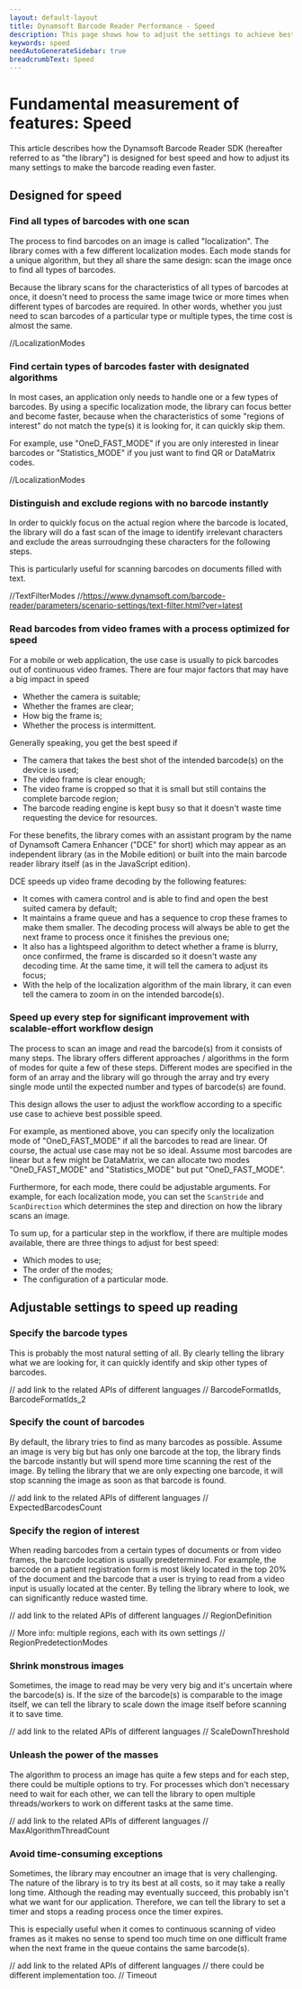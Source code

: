 ```yaml
---
layout: default-layout
title: Dynamsoft Barcode Reader Performance - Speed
description: This page shows how to adjust the settings to achieve best speed in barcode reading
keywords: speed
needAutoGenerateSidebar: true
breadcrumbText: Speed
---
```


# Fundamental measurement of features: Speed

This article describes how the Dynamsoft Barcode Reader SDK (hereafter referred to as "the library") is designed for best speed and how to adjust its many settings to make the barcode reading even faster.

## Designed for speed

### Find all types of barcodes with one scan

The process to find barcodes on an image is called "localization". The library comes with a few different localization modes. Each mode stands for a unique algorithm, but they all share the same design: scan the image once to find all types of barcodes.

Because the library scans for the characteristics of all types of barcodes at once, it doesn't need to process the same image twice or more times when different types of barcodes are required. In other words, whether you just need to scan barcodes of a particular type or multiple types, the time cost is almost the same.

//LocalizationModes

### Find certain types of barcodes faster with designated algorithms

In most cases, an application only needs to handle one or a few types of barcodes. By using a specific localization mode, the library can focus better and become faster, because when the characteristics of some "regions of interest" do not match the type(s) it is looking for, it can quickly skip them.

For example, use "OneD_FAST_MODE" if you are only interested in linear barcodes or "Statistics_MODE" if you just want to find QR or DataMatrix codes.

//LocalizationModes

### Distinguish and exclude regions with no barcode instantly

In order to quickly focus on the actual region where the barcode is located, the library will do a fast scan of the image to identify irrelevant characters and exclude the areas surroudnging these characters for the following steps.

This is particularly useful for scanning barcodes on documents filled with text.

//TextFilterModes
//https://www.dynamsoft.com/barcode-reader/parameters/scenario-settings/text-filter.html?ver=latest

### Read barcodes from video frames with a process optimized for speed

For a mobile or web application, the use case is usually to pick barcodes out of continuous video frames. There are four major factors that may have a big impact in speed

* Whether the camera is suitable;
* Whether the frames are clear;
* How big the frame is;
* Whether the process is intermittent.

Generally speaking, you get the best speed if

* The camera that takes the best shot of the intended barcode(s) on the device is used;
* The video frame is clear enough;
* The video frame is cropped so that it is small but still contains the complete barcode region;
* The barcode reading engine is kept busy so that it doesn't waste time requesting the device for resources.

For these benefits, the library comes with an assistant program by the name of Dynamsoft Camera Enhancer ("DCE" for short) which may appear as an independent library (as in the Mobile edition) or built into the main barcode reader library itself (as in the JavaScript edition).

DCE speeds up video frame decoding by the following features:

* It comes with camera control and is able to find and open the best suited camera by default;
* It maintains a frame queue and has a sequence to crop these frames to make them smaller. The decoding process will always be able to get the next frame to process once it finishes the previous one;
* It also has a lightspeed algorithm to detect whether a frame is blurry, once confirmed, the frame is discarded so it doesn't waste any decoding time. At the same time, it will tell the camera to adjust its focus;
* With the help of the localization algorithm of the main library, it can even tell the camera to zoom in on the intended barcode(s).

### Speed up every step for significant improvement with scalable-effort workflow design

The process to scan an image and read the barcode(s) from it consists of many steps. The library offers different approaches / algorithms in the form of modes for quite a few of these steps. Different modes are specified in the form of an array and the library will go through the array and try every single mode until the expected number and types of barcode(s) are found.

This design allows the user to adjust the workflow according to a specific use case to achieve best possible speed.

For example, as mentioned above, you can specify only the localization mode of "OneD_FAST_MODE" if all the barcodes to read are linear. Of course, the actual use case may not be so ideal. Assume most barcodes are linear but a few might be DataMatrix, we can allocate two modes "OneD_FAST_MODE" and "Statistics_MODE" but put "OneD_FAST_MODE".

Furthermore, for each mode, there could be adjustable arguments. For example, for each localization mode, you can set the `ScanStride` and `ScanDirection` which determines the step and direction on how the library scans an image.

To sum up, for a particular step in the workflow, if there are multiple modes available, there are three things to adjust for best speed:

* Which modes to use;
* The order of the modes;
* The configuration of a particular mode.

## Adjustable settings to speed up reading

### Specify the barcode types

This is probably the most natural setting of all. By clearly telling the library what we are looking for, it can quickly identify and skip other types of barcodes.

// add link to the related APIs of different languages
// BarcodeFormatIds, BarcodeFormatIds_2

### Specify the count of barcodes

By default, the library tries to find as many barcodes as possible. Assume an image is very big but has only one barcode at the top, the library finds the barcode instantly but will spend more time scanning the rest of the image. By telling the library that we are only expecting one barcode, it will stop scanning the image as soon as that barcode is found.

// add link to the related APIs of different languages
// ExpectedBarcodesCount

### Specify the region of interest

When reading barcodes from a certain types of documents or from video frames, the barcode location is usually predetermined. For example, the barcode on a patient registration form is most likely located in the top 20% of the document and the barcode that a user is trying to read from a video input is usually located at the center. By telling the library where to look, we can significantly reduce wasted time.

// add link to the related APIs of different languages
// RegionDefinition

// More info: multiple regions, each with its own settings
// RegionPredetectionModes

### Shrink monstrous images

Sometimes, the image to read may be very very big and it's uncertain where the barcode(s) is. If the size of the barcode(s) is comparable to the image itself, we can tell the library to scale down the image itself before scanning it to save time.

// add link to the related APIs of different languages
// ScaleDownThreshold

### Unleash the power of the masses

The algorithm to process an image has quite a few steps and for each step, there could be multiple options to try. For processes which don't necessary need to wait for each other, we can tell the library to open multiple threads/workers to work on different tasks at the same time.

// add link to the related APIs of different languages
// MaxAlgorithmThreadCount

### Avoid time-consuming exceptions

Sometimes, the library may encoutner an image that is very challenging. The nature of the library is to try its best at all costs, so it may take a really long time. Although the reading may eventually succeed, this probably isn't what we want for our application. Therefore, we can tell the library to set a timer and stops a reading process once the timer expires.

This is especially useful when it comes to continuous scanning of video frames as it makes no sense to spend too much time on one difficult frame when the next frame in the queue contains the same barcode(s).

// add link to the related APIs of different languages
// there could be different implementation too.
// Timeout